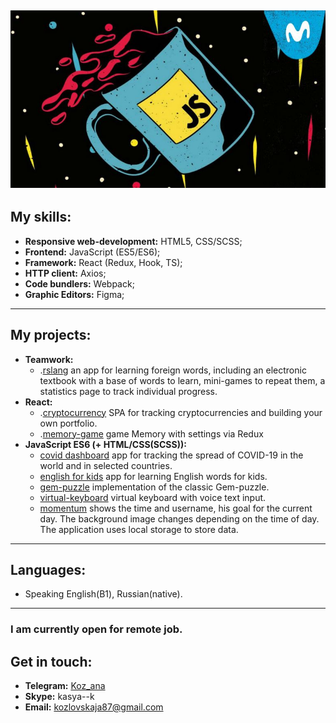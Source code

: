 ![frontend.](https://raw.githubusercontent.com/kkasya/kkasya/master/3.jpg)
---
## My skills:
- **Responsive web-development:** HTML5, CSS/SCSS;
- **Frontend:** JavaScript (ES5/ES6);
- **Framework:** React (Redux, Hook, TS);
- **HTTP client:** Axios;
- **Code bundlers:** Webpack;
- **Graphic Editors:** Figma;
---

## My projects:
- **Teamwork:**
    - .[rslang](https://github.com/alexk08/rslang/pull/42) an app for learning foreign words, including an electronic textbook with a base of words to learn, mini-games to repeat them, a statistics page to track individual progress. 
- **React:**
    - .[cryptocurrency](https://github.com/Kkasya/cripto/tree/master) SPA for tracking cryptocurrencies and building your own portfolio.
    - .[memory-game](https://github.com/Kkasya/memory/pull/1) game Memory with settings via Redux
- **JavaScript ES6 (+ HTML/CSS(SCSS)):**
    - [covid dashboard](https://github.com/Kkasya/covid/) app for tracking the spread of COVID-19 in the world and in selected countries.
    - [english for kids](https://github.com/Kkasya/english/) app for learning English words for kids.
    - [gem-puzzle](https://github.com/Kkasya/game/) implementation of the classic Gem-puzzle.
    - [virtual-keyboard](https://github.com/Kkasya/virtual-keyboard/) virtual keyboard with voice text input.
    - [momentum](https://github.com/Kkasya/momentum) shows the time and username, his goal for the current day. The background image changes depending on the time of day. The application uses local storage to store data.

---
## Languages:
- Speaking English(B1), Russian(native).
---
### I am currently open for remote job.
## Get in touch:
+ **Telegram:** [Koz_ana](https://t.me/Koz_ana)
+ **Skype:** kasya--k
+ **Email:** <kozlovskaja87@gmail.com>
